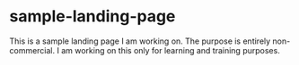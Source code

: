 # sample-landing-page
This is a sample landing page I am working on. The purpose is entirely non-commercial. I am working on this only for learning and training purposes.
